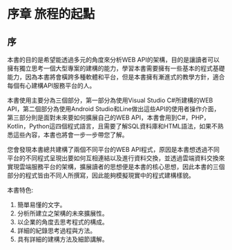 # 序章 旅程的起點

## 序

本書的目的是希望能透過多元的角度來分析WEB API的架構，目的是讓讀者可以擁有獨立思考一個大型專案的建構的能力，學習本書需要擁有一些基本的程式基礎能力，因為本書將會橫跨多種軟體和平台，但是本書擁有漸進式的教學方針，適合每個有心建構API服務平台的人。

本書使用主要分為三個部分，第一部分為使用Visual Studio C#所建構的WEB API，第二個部分為使用Android Studio和Line做出這些API的使用者操作介面，第三部分則是面對未來要如何擴展自己的WEB API，本書會用到C#，PHP，Kotlin，Python這四個程式語言，且需要了解SQL資料庫和HTML語法，如果不熟悉這些內容，本書也將會一步一步帶您了解。

您會發現本書總共建構了兩個不同平台的WEB API程式，原因是本書想透過不同平台的不同程式呈現出要如何互相連結以及進行資料交換，並透過雲端資料交換來實現雲端服務平台的架構，擴展讀者的思想便是本書的核心思想，因此本書的三個部分的程式皆由不同人所撰寫，因此能夠模擬現實中的程式建構樣貌。

本書特色:
1. 簡單易懂的文字。
2. 分析所建立之架構的未來擴展性。
3. 以企業的角度去思考程式的構成。
4. 詳細的紀錄思考過程與方法。
5. 具有詳細的建構方法及細節講解。

